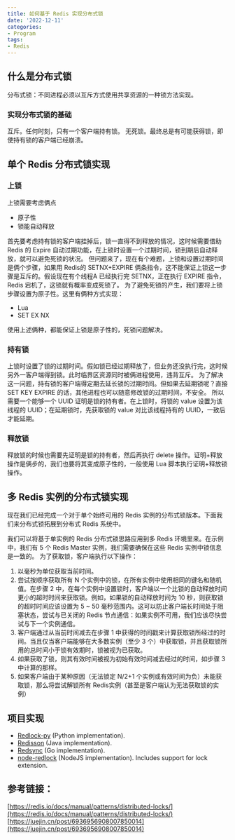 ```yaml
---
title: 如何基于 Redis 实现分布式锁
date: '2022-12-11'
categories:
- Program
tags:
- Redis
---
```

## 什么是分布式锁
分布式锁：不同进程必须以互斥方式使用共享资源的一种锁方法实现。
### 实现分布式锁的基础
互斥。任何时刻，只有一个客户端持有锁。
无死锁。最终总是有可能获得锁，即使持有锁的客户端已经崩溃。
## 单个 Redis 分布式锁实现
### 上锁
上锁需要考虑俩点

- 原子性
- 锁能自动释放

首先要考虑持有锁的客户端挂掉后，锁一直得不到释放的情况，这时候需要借助 Redis 的 Expire 自动过期功能，在上锁时设置一个过期时间，锁到期后自动释放，就可以避免死锁的状况。
但问题来了，现在有个难题，上锁和设置过期时间是俩个步骤，如果用 Redis的 SETNX+EXPIRE 俩条指令，这不能保证上锁这一步骤是互斥的。假设现在有个线程A 已经执行完 SETNX，正在执行 EXPIRE 指令，Redis 宕机了，这锁就有概率变成死锁了。
为了避免死锁的产生，我们要将上锁步骤设置为原子性。这里有俩种方式实现：

- Lua
- SET EX NX

使用上述俩种，都能保证上锁是原子性的，死锁问题解决。
### 持有锁
上锁时设置了锁的过期时间。假如锁已经过期释放了，但业务还没执行完，这时候另外一客户端得到锁。此时临界区资源同时被俩进程使用，违背互斥。
为了解决这一问题，持有锁的客户端得定期去延长锁的过期时间。但如果去延期锁呢？直接 SET KEY EXPIRE 的话，其他进程也可以随意修改锁的过期时间，不安全。
所以需要一个能够一个 UUID 证明是锁的持有者。在上锁时，将锁的 value 设置为该线程的 UUID；在延期锁时，先获取锁的 value 对比该线程持有的 UUID，一致后才能延期。
### 释放锁
释放锁的时候也需要先证明是锁的持有者，然后再执行 delete 操作。证明+释放操作是俩步的，我们也要将其变成原子性的，一般使用 Lua 脚本执行证明+释放锁操作。
## 多 Redis 实例的分布式锁实现
现在我们已经完成一个对于单个始终可用的 Redis 实例的分布式锁版本。下面我们来分布式锁拓展到分布式 Redis 系统中。

我们可以将基于单实例的 Redis 分布式锁思路应用到多 Redis 环境里来。在示例中，我们有 5 个 Redis Master 实例，我们需要确保在这些 Redis 实例中锁信息是一致的。
为了获取锁，客户端执行以下操作：

1. 以毫秒为单位获取当前时间。
2. 尝试按顺序获取所有 N 个实例中的锁，在所有实例中使用相同的键名和随机值。在步骤 2 中，在每个实例中设置锁时，客户端以一个比锁的自动释放时间更小的超时时间来获取锁。例如，如果锁的自动释放时间为 10 秒，则获取锁的超时时间应该设置为 5 ~ 50 毫秒范围内。这可以防止客户端长时间处于阻塞状态，尝试与已关闭的 Redis 节点通信：如果实例不可用，我们应该尽快尝试与下一个实例通信。
3. 客户端通过从当前时间减去在步骤 1 中获得的时间戳来计算获取锁所经过的时间。当且仅当客户端能够在大多数实例（至少 3 个）中获取锁，并且获取锁所用的总时间小于锁有效期时，锁被视为已获取。
4. 如果获取了锁，则其有效时间被视为初始有效时间减去经过的时间，如步骤 3 中计算的那样。
5. 如果客户端由于某种原因（无法锁定 N/2+1 个实例或有效时间为负）未能获取锁，那么将尝试解锁所有 Redis实例（甚至是客户端认为无法获取锁的实例）
## 项目实现

- [Redlock-py](https://github.com/SPSCommerce/redlock-py) (Python implementation).
- [Redisson](https://github.com/mrniko/redisson) (Java implementation).
- [Redsync](https://github.com/go-redsync/redsync) (Go implementation).
- [node-redlock](https://github.com/mike-marcacci/node-redlock) (NodeJS implementation). Includes support for lock extension.
## 参考链接：
[https://redis.io/docs/manual/patterns/distributed-locks/](https://redis.io/docs/manual/patterns/distributed-locks/)
[https://juejin.cn/post/6936956908007850014](https://juejin.cn/post/6936956908007850014)
